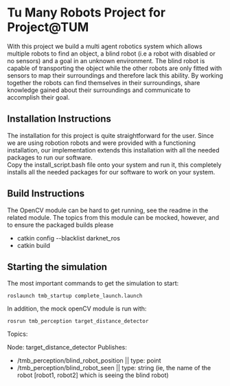 # Tu Many Robots Project for Project@TUM
With this project we build a multi agent robotics system which allows multiple robots to find an object, a blind robot (i.e a robot with disabled or no sensors) and a goal in an unknown environment. The blind robot is capable of transporting the object while the other robots are only fitted with sensors to map their surroundings and therefore lack this ability. By working together the robots can find themselves in their surroundings, share knowledge gained about their surroundings and communicate to accomplish their goal.

## Installation Instructions
The installation for this project is quite straightforward for the user. Since we are using robotion robots and were provided with a functioning installation, our implementation extends this installation with all the needed packages to run our software.  
Copy the install_script.bash file onto your system and run it, this completely installs all the needed packages for our software to work on your system.


## Build Instructions
The OpenCV module can be hard to get running, see the readme in the related module.
The topics from this module can be mocked, however, and to ensure the packaged builds please

- catkin config --blacklist darknet_ros
- catkin build




## Starting the simulation

The most important commands to get the simulation to start:
```
roslaunch tmb_startup complete_launch.launch
```

In addition, the mock openCV module is run with:
```
rosrun tmb_perception target_distance_detector
```

Topics:

Node: target_distance_detector
Publishes:
* /tmb_perception/blind_robot_position || type: point
* /tmb_perception/blind_robot_seen || type: string (ie, the name of the robot [robot1, robot2] which is seeing the blind robot)
